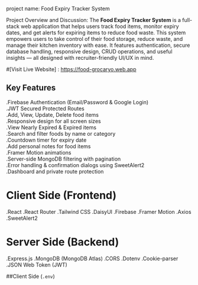 project name: Food Expiry Tracker System

Project Overview and Discussion:
The **Food Expiry Tracker System** is a full-stack web application that helps users track food items, monitor expiry dates, and get alerts for expiring items to reduce food waste. This system empowers users to take control of their food storage, reduce waste, and manage their kitchen inventory with ease.
It features authentication, secure database handling, responsive design, CRUD operations, and useful insights — all designed with recruiter-friendly UI/UX in mind.


#[Visit Live Website] : https://food-grocaryo.web.app



##  Key Features

.Firebase Authentication (Email/Password & Google Login)  
.JWT Secured Protected Routes  
.Add, View, Update, Delete food items  
.Responsive design for all screen sizes  
.View Nearly Expired & Expired items  
.Search and filter foods by name or category  
.Countdown timer for expiry date  
.Add personal notes for food items  
.Framer Motion animations  
.Server-side MongoDB filtering with pagination  
.Error handling & confirmation dialogs using SweetAlert2  
.Dashboard and private route protection



 # Client Side (Frontend)
.React
.React Router 
.Tailwind CSS
.DaisyUI
.Firebase
.Framer Motion
.Axios
.SweetAlert2


# Server Side (Backend)
.Express.js
.MongoDB (MongoDB Atlas)
.CORS
.Dotenv
.Cookie-parser
.JSON Web Token (JWT)


 ##Client Side (`.env`)
